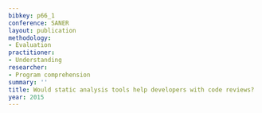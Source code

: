 ```yaml
---
bibkey: p66_1
conference: SANER
layout: publication
methodology:
- Evaluation
practitioner:
- Understanding
researcher:
- Program comprehension
summary: ''
title: Would static analysis tools help developers with code reviews?
year: 2015
---
```

